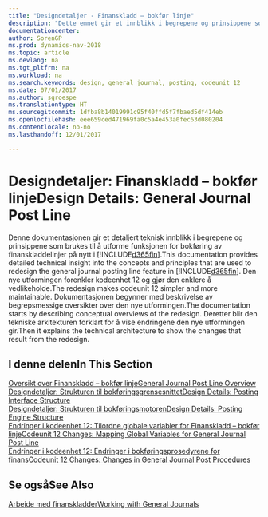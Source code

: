 ```yaml
---
title: "Designdetaljer - Finanskladd – bokfør linje"
description: "Dette emnet gir et innblikk i begrepene og prinsippene som brukes til å utforme funksjonen for bokføring av finanskladdelinjer på nytt i [!INCLUDE[d365fin](includes/d365fin_md.md)]."
documentationcenter: 
author: SorenGP
ms.prod: dynamics-nav-2018
ms.topic: article
ms.devlang: na
ms.tgt_pltfrm: na
ms.workload: na
ms.search.keywords: design, general journal, posting, codeunit 12
ms.date: 07/01/2017
ms.author: sgroespe
ms.translationtype: HT
ms.sourcegitcommit: 1dfba8b14019991c95f40ffd5f7fbaed5df414eb
ms.openlocfilehash: eee659ced471969fa0c5a4e453a0fec63d080204
ms.contentlocale: nb-no
ms.lasthandoff: 12/01/2017

---
```

# <a name="design-details-general-journal-post-line"></a><span data-ttu-id="65014-103">Designdetaljer: Finanskladd – bokfør linje</span><span class="sxs-lookup"><span data-stu-id="65014-103">Design Details: General Journal Post Line</span></span>
<span data-ttu-id="65014-104">Denne dokumentasjonen gir et detaljert teknisk innblikk i begrepene og prinsippene som brukes til å utforme funksjonen for bokføring av finanskladdelinjer på nytt i [!INCLUDE[d365fin](includes/d365fin_md.md)].</span><span class="sxs-lookup"><span data-stu-id="65014-104">This documentation provides detailed technical insight into the concepts and principles that are used to redesign the general journal posting line feature in [!INCLUDE[d365fin](includes/d365fin_md.md)].</span></span> <span data-ttu-id="65014-105">Den nye utformingen forenkler kodeenhet 12 og gjør den enklere å vedlikeholde.</span><span class="sxs-lookup"><span data-stu-id="65014-105">The redesign makes codeunit 12 simpler and more maintainable.</span></span> <span data-ttu-id="65014-106">Dokumentasjonen begynner med beskrivelse av begrepsmessige oversikter over den nye utformingen.</span><span class="sxs-lookup"><span data-stu-id="65014-106">The documentation starts by describing conceptual overviews of the redesign.</span></span> <span data-ttu-id="65014-107">Deretter blir den tekniske arkitekturen forklart for å vise endringene den nye utformingen gir.</span><span class="sxs-lookup"><span data-stu-id="65014-107">Then it explains the technical architecture to show the changes that result from the redesign.</span></span>  

## <a name="in-this-section"></a><span data-ttu-id="65014-108">I denne delen</span><span class="sxs-lookup"><span data-stu-id="65014-108">In This Section</span></span>  
[<span data-ttu-id="65014-109">Oversikt over Finanskladd – bokfør linje</span><span class="sxs-lookup"><span data-stu-id="65014-109">General Journal Post Line Overview</span></span>](design-details-general-journal-post-line-overview.md)  
[<span data-ttu-id="65014-110">Designdetaljer: Strukturen til bokføringsgrensesnittet</span><span class="sxs-lookup"><span data-stu-id="65014-110">Design Details: Posting Interface Structure</span></span>](design-details-posting-interface-structure.md)  
[<span data-ttu-id="65014-111">Designdetaljer: Strukturen til bokføringsmotoren</span><span class="sxs-lookup"><span data-stu-id="65014-111">Design Details: Posting Engine Structure</span></span>](design-details-posting-engine-structure.md)  
[<span data-ttu-id="65014-112">Endringer i kodeenhet 12: Tilordne globale variabler for Finanskladd – bokfør linje</span><span class="sxs-lookup"><span data-stu-id="65014-112">Codeunit 12 Changes: Mapping Global Variables for General Journal Post Line</span></span>](design-details-codeunit-12-changes-mapping-global-variables-for-general-journal-post-line.md)  
[<span data-ttu-id="65014-113">Endringer i kodeenhet 12: Endringer i bokføringsprosedyrene for finans</span><span class="sxs-lookup"><span data-stu-id="65014-113">Codeunit 12 Changes: Changes in General Journal Post Procedures</span></span>](design-details-codeunit-12-changes-changes-in-general-journal-post-procedures.md)  

## <a name="see-also"></a><span data-ttu-id="65014-114">Se også</span><span class="sxs-lookup"><span data-stu-id="65014-114">See Also</span></span>  
[<span data-ttu-id="65014-115">Arbeide med finanskladder</span><span class="sxs-lookup"><span data-stu-id="65014-115">Working with General Journals</span></span>](ui-work-general-journals.md)


